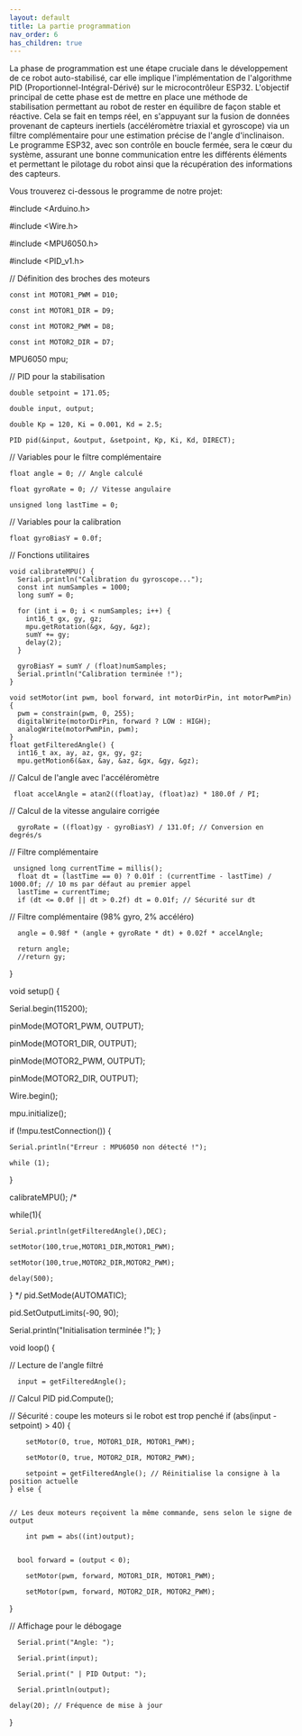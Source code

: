 ```yaml
---
layout: default
title: La partie programmation
nav_order: 6
has_children: true
---
```


La phase de programmation est une étape cruciale dans le développement de ce robot auto-stabilisé, car elle implique l'implémentation de l'algorithme PID (Proportionnel-Intégral-Dérivé) sur le microcontrôleur ESP32. L'objectif principal de cette phase est de mettre en place une méthode de stabilisation permettant au robot de rester en équilibre de façon stable et réactive. Cela se fait en temps réel, en s'appuyant sur la fusion de données provenant de capteurs inertiels (accéléromètre triaxial et gyroscope) via un filtre complémentaire pour une estimation précise de l'angle d'inclinaison. Le programme ESP32, avec son contrôle en boucle fermée, sera le cœur du système, assurant une bonne communication entre les différents éléments et permettant le pilotage du robot ainsi que la récupération des informations des capteurs.

Vous trouverez ci-dessous le programme de notre projet: 

#include <Arduino.h>

#include <Wire.h>

#include <MPU6050.h>

#include <PID_v1.h>

// Définition des broches des moteurs

    const int MOTOR1_PWM = D10;
    
    const int MOTOR1_DIR = D9;
    
    const int MOTOR2_PWM = D8;
    
    const int MOTOR2_DIR = D7;

MPU6050 mpu;

// PID pour la stabilisation

    double setpoint = 171.05; 
    
    double input, output;
    
    double Kp = 120, Ki = 0.001, Kd = 2.5; 
    
    PID pid(&input, &output, &setpoint, Kp, Ki, Kd, DIRECT);





// Variables pour le filtre complémentaire

    float angle = 0; // Angle calculé
    
    float gyroRate = 0; // Vitesse angulaire
    
    unsigned long lastTime = 0;

// Variables pour la calibration

    float gyroBiasY = 0.0f;

// Fonctions utilitaires

    void calibrateMPU() {
      Serial.println("Calibration du gyroscope...");
      const int numSamples = 1000;
      long sumY = 0;
    
      for (int i = 0; i < numSamples; i++) {
        int16_t gx, gy, gz;
        mpu.getRotation(&gx, &gy, &gz);
        sumY += gy;
        delay(2);
      }
    
      gyroBiasY = sumY / (float)numSamples;
      Serial.println("Calibration terminée !");
    }
    
    void setMotor(int pwm, bool forward, int motorDirPin, int motorPwmPin) {
      pwm = constrain(pwm, 0, 255);
      digitalWrite(motorDirPin, forward ? LOW : HIGH);
      analogWrite(motorPwmPin, pwm);
    }
    float getFilteredAngle() {
      int16_t ax, ay, az, gx, gy, gz;
      mpu.getMotion6(&ax, &ay, &az, &gx, &gy, &gz);

  // Calcul de l'angle avec l'accéléromètre
 
     float accelAngle = atan2((float)ay, (float)az) * 180.0f / PI;

  // Calcul de la vitesse angulaire corrigée
  
      gyroRate = ((float)gy - gyroBiasY) / 131.0f; // Conversion en degrés/s

  // Filtre complémentaire
 
     unsigned long currentTime = millis();
      float dt = (lastTime == 0) ? 0.01f : (currentTime - lastTime) / 1000.0f; // 10 ms par défaut au premier appel
      lastTime = currentTime;
      if (dt <= 0.0f || dt > 0.2f) dt = 0.01f; // Sécurité sur dt

  // Filtre complémentaire (98% gyro, 2% accéléro)
  
      angle = 0.98f * (angle + gyroRate * dt) + 0.02f * accelAngle;

      return angle;
      //return gy;
}











void setup() {

  Serial.begin(115200);

 
  pinMode(MOTOR1_PWM, OUTPUT);

  pinMode(MOTOR1_DIR, OUTPUT);
  
  pinMode(MOTOR2_PWM, OUTPUT);
  
  pinMode(MOTOR2_DIR, OUTPUT);

  Wire.begin();
  
  mpu.initialize();
  
  if (!mpu.testConnection()) {
  
    Serial.println("Erreur : MPU6050 non détecté !");
    
    while (1);
  }

  calibrateMPU();
 /*
  
  while(1){
  
    Serial.println(getFilteredAngle(),DEC);
    
    setMotor(100,true,MOTOR1_DIR,MOTOR1_PWM);
    
    setMotor(100,true,MOTOR2_DIR,MOTOR2_PWM);
    
    delay(500);
  }
*/
  pid.SetMode(AUTOMATIC);
  
  pid.SetOutputLimits(-90, 90);

  Serial.println("Initialisation terminée !");
}











void loop() {
  
  // Lecture de l'angle filtré
  
      input = getFilteredAngle();

  

  // Calcul PID
      pid.Compute();
 

  // Sécurité : coupe les moteurs si le robot est trop penché
      if (abs(input - setpoint) > 40) {
        
        setMotor(0, true, MOTOR1_DIR, MOTOR1_PWM);
        
        setMotor(0, true, MOTOR2_DIR, MOTOR2_PWM);
         
        setpoint = getFilteredAngle(); // Réinitialise la consigne à la position actuelle
    } else {
   
    
    // Les deux moteurs reçoivent la même commande, sens selon le signe de output
    
        int pwm = abs((int)output);
        
        
      bool forward = (output < 0);
      
        setMotor(pwm, forward, MOTOR1_DIR, MOTOR1_PWM);
        
        setMotor(pwm, forward, MOTOR2_DIR, MOTOR2_PWM);
  }

  // Affichage pour le débogage
  
  
      Serial.print("Angle: ");
      
      Serial.print(input);
      
      Serial.print(" | PID Output: ");
      
      Serial.println(output);
    
    delay(20); // Fréquence de mise à jour
}
